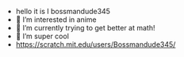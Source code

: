 - hello it is I bossmandude345
- 👀 I’m interested in anime
- 🌱 I’m currently trying to get better at math!
- 💞️ I’m super cool
- https://scratch.mit.edu/users/Bossmandude345/

<!---
bossmandude345/bossmandude345 is a ✨ special ✨ repository because its `README.md` (this file) appears on your GitHub profile.
You can click the Preview link to take a look at your changes.
--->
